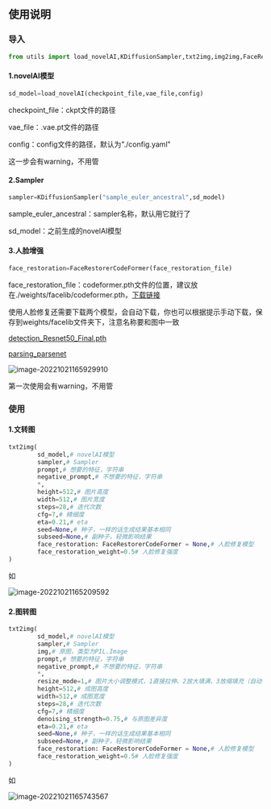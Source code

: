 ## 使用说明

### 导入

```python
from utils import load_novelAI,KDiffusionSampler,txt2img,img2img,FaceRestorerCodeFormer
```

#### 1.novelAI模型

```python
sd_model=load_novelAI(checkpoint_file,vae_file,config)
```

checkpoint_file：ckpt文件的路径

vae_file：.vae.pt文件的路径

config：config文件的路径，默认为"./config.yaml"

这一步会有warning，不用管

#### 2.Sampler

```python
sampler=KDiffusionSampler("sample_euler_ancestral",sd_model)
```

sample_euler_ancestral：sampler名称，默认用它就行了

sd_model：之前生成的novelAI模型

#### 3.人脸增强

```python
face_restoration=FaceRestorerCodeFormer(face_restoration_file)
```

face_restoration_file：codeformer.pth文件的位置，建议放在./weights/facelib/codeformer.pth，[下载链接](https://github.com/sczhou/CodeFormer/releases/download/v0.1.0/codeformer.pth)

使用人脸修复还需要下载两个模型，会自动下载，你也可以根据提示手动下载，保存到weights/facelib文件夹下，注意名称要和图中一致

[detection_Resnet50_Final.pth](https://github.com/sczhou/CodeFormer/releases/download/v0.1.0/detection_Resnet50_Final.pth)

[parsing_parsenet](https://github.com/sczhou/CodeFormer/releases/download/v0.1.0/parsing_parsenet.pth)

![image-20221021165929910](https://typora-1304907527.cos.ap-nanjing.myqcloud.com/202210211659928.png)

第一次使用会有warning，不用管

### 使用

#### 1.文转图

```python
txt2img(
        sd_model,# novelAI模型
        sampler,# Sampler
        prompt,# 想要的特征，字符串
        negative_prompt,# 不想要的特征，字符串
        *,
        height=512,# 图片高度
        width=512,# 图片宽度
        steps=28,# 迭代次数
        cfg=7,# 精细度
        eta=0.21,# eta
        seed=None,# 种子，一样的话生成结果基本相同
        subseed=None,# 副种子，轻微影响结果
        face_restoration: FaceRestorerCodeFormer = None,# 人脸修复模型
        face_restoration_weight=0.5# 人脸修复强度
)
```

如

![image-20221021165209592](https://typora-1304907527.cos.ap-nanjing.myqcloud.com/202210211652693.png)

#### 2.图转图

```python
txt2img(
        sd_model,# novelAI模型
        sampler,# Sampler
    	img,# 原图，类型为PIL.Image
        prompt,# 想要的特征，字符串
        negative_prompt,# 不想要的特征，字符串
        *,
    	resize_mode=1,# 图片大小调整模式，1直接拉伸、2放大填满、3放缩填充（自动补齐空缺部分）
        height=512,# 成图高度
        width=512,# 成图宽度
        steps=28,# 迭代次数
        cfg=7,# 精细度
    	denoising_strength=0.75,# 与原图差异度
        eta=0.21,# eta
        seed=None,# 种子，一样的话生成结果基本相同
        subseed=None,# 副种子，轻微影响结果
        face_restoration: FaceRestorerCodeFormer = None,# 人脸修复模型
        face_restoration_weight=0.5# 人脸修复强度
)
```

如

![image-20221021165743567](https://typora-1304907527.cos.ap-nanjing.myqcloud.com/202210211657655.png)